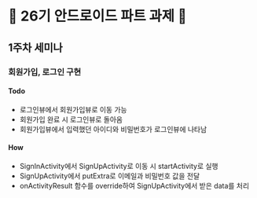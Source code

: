 # 🦖 26기 안드로이드 파트 과제 🦖

## 1주차 세미나

### 회원가입, 로그인 구현

#### Todo

- 로그인뷰에서 회원가입뷰로 이동 가능
- 회원가입 완료 시 로그인뷰로 돌아옴
- 회원가입뷰에서 입력했던 아이디와 비밀번호가 로그인뷰에 나타남

#### How

- SignInActivity에서 SignUpActivity로 이동 시 startActivity로 실행
- SignUpActivity에서 putExtra로 이메일과 비밀번호 값을 전달
- onActivityResult 함수를 override하여 SignUpActivity에서 받은 data를 처리

